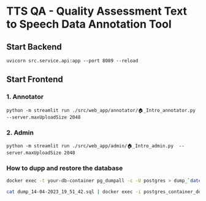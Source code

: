 
# TTS QA - Quality Assessment Text to Speech Data Annotation Tool

## Start Backend
```
uvicorn src.service.api:app --port 8089 --reload
```
## Start Frontend
### 1. Annotator
```
python -m streamlit run ./src/web_app/annotator/🏠_Intro_annotator.py  --server.maxUploadSize 2048
```

### 2. Admin

```
python -m streamlit run ./src/web_app/admin/🏠_Intro_admin.py  --server.maxUploadSize 2048
```


### How to dupp and restore the database

```bash
docker exec -t your-db-container pg_dumpall -c -U postgres > dump_`date +%d-%m-%Y"_"%H_%M_%S`.sql

cat dump_14-04-2023_19_51_42.sql | docker exec -i postgres_container_dev  psql -U postgres dev_tts_db

```
